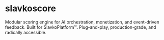 # slavkoscore
Modular scoring engine for AI orchestration, monetization, and event-driven feedback. Built for SlavkoPlatform™. Plug-and-play, production-grade, and radically accessible.

